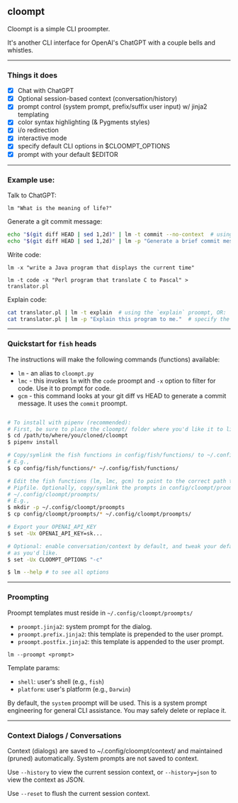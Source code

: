## cloompt

Cloompt is a simple CLI proompter. 

It's another CLI interface for OpenAI's ChatGPT with a couple bells and whistles.

---

### Things it does

- [x] Chat with ChatGPT
- [x] Optional session-based context (conversation/history)
- [x] prompt control (system prompt, prefix/suffix user input) w/ jinja2 templating
- [x] color syntax highlighting (& Pygments styles)
- [x] i/o redirection
- [x] interactive mode
- [x] specify default CLI options in $CLOOMPT_OPTIONS
- [x] prompt with your default $EDITOR

---

### Example use:

Talk to ChatGPT:

`lm "What is the meaning of life?"`

Generate a git commit message:

```bash
echo "$(git diff HEAD | sed 1,2d)" | lm -t commit --no-context  # using the `commit` proompt, OR:
echo "$(git diff HEAD | sed 1,2d)" | lm -p "Generate a brief commit message for provided git diff."  # specify the prompt directly
```

Write code:

`lm -x "write a Java program that displays the current time"`

`lm -t code -x "Perl program that translate C to Pascal" > translator.pl`

Explain code:

```bash
cat translator.pl | lm -t explain  # using the `explain` proompt, OR:
cat translator.pl | lm -p "Explain this program to me."  # specify the prompt directly
````

---

### Quickstart for `fish` heads

The instructions will make the following commands (functions) available:

* `lm` - an alias to `cloompt.py`
* `lmc` - this invokes `lm` with the `code` proompt and `-x` option to filter for code. 
  Use it to prompt for code.
* `gcm` - this command looks at your git diff vs HEAD to generate a commit message. It 
  uses the `commit` proompt.

```sh

# To install with pipenv (recommended):
# First, be sure to place the cloompt/ folder where you'd like it to live permanently.
$ cd /path/to/where/you/cloned/cloompt
$ pipenv install

# Copy/symlink the fish functions in config/fish/functions/ to ~/.config/fish/functions/
# E.g.,
$ cp config/fish/functions/* ~/.config/fish/functions/

# Edit the fish functions (lm, lmc, gcm) to point to the correct path to cloompt.py & 
# Pipfile. Optionally, copy/symlink the prompts in config/cloompt/proompts/ to 
# ~/.config/cloompt/proompts/
# E.g.,
$ mkdir -p ~/.config/cloompt/proompts
$ cp config/cloompt/proompts/* ~/.config/cloompt/proompts/

# Export your OPENAI_API_KEY
$ set -Ux OPENAI_API_KEY=sk...

# Optional: enable conversation/context by default, and tweak your default options 
# as you'd like.
$ set -Ux CLOOMPT_OPTIONS "-c"

$ lm --help # to see all options
```

---

### Proompting

Proompt templates must reside in `~/.config/cloompt/proompts/`

- `proompt.jinja2`: system prompt for the dialog.
- `proompt.prefix.jinja2`: this template is prepended to the user prompt.
- `proompt.postfix.jinja2`: this template is appended to the user prompt.

`lm --proompt <prompt>`

Template params:

- `shell`: user's shell (e.g., `fish`)
- `platform`: user's platform (e.g., `Darwin`)

By default, the `system` proompt will be used. This is a system prompt 
engineering for general CLI assistance. You may safely delete or replace it.

---

### Context Dialogs / Conversations

Context (dialogs) are saved to ~/.config/cloompt/context/  and maintained (pruned) 
automatically. System prompts are not saved to context.

Use `--history` to view the current session context, or `--history=json` to view the
context as JSON.

Use `--reset` to flush the current session context.
